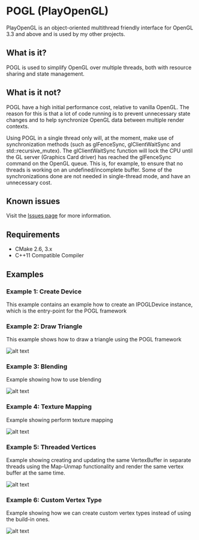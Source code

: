 # POGL (PlayOpenGL) #

PlayOpenGL is an object-oriented multithread friendly interface for OpenGL 3.3 and above and is used by my other projects.

## What is it? ##

POGL is used to simplify OpenGL over multiple threads, both with resource sharing and state management. 

## What is it not? ##

POGL have a high initial performance cost, relative to vanilla OpenGL. The reason for this is that a lot of code running is to prevent unnecessary state changes and to help synchronize OpenGL data between multiple render contexts. 

Using POGL in a single thread only will, at the moment, make use of synchronization methods (such as glFenceSync, glClientWaitSync and std::recursive_mutex). 
The glClientWaitSync function will lock the CPU until the GL server (Graphics Card driver) has reached the glFenceSync command on the OpenGL queue. This is, for example, to
ensure that no threads is working on an undefined/incomplete buffer. Some of the synchronizations done are not needed in single-thread mode, and have an unnecessary cost.

## Known issues ##

Visit the [Issues page](https://github.com/perandersson/POGL/labels/bug) for more information.

## Requirements ##

* CMake 2.6, 3.x
* C++11 Compatible Compiler

## Examples ##

### Example 1: Create Device ###

This example contains an example how to create an IPOGLDevice instance, which is the entry-point for the POGL framework

### Example 2: Draw Triangle ###

This example shows how to draw a triangle using the POGL framework

![alt text](https://raw.githubusercontent.com/perandersson/POGL/master/example2_drawtriangle/screenshot.png "Example 2")

### Example 3: Blending ###

Example showing how to use blending

![alt text](https://raw.githubusercontent.com/perandersson/POGL/master/example3_blending/screenshot.png "Example 3")

### Example 4: Texture Mapping ###

Example showing perform texture mapping

![alt text](https://raw.githubusercontent.com/perandersson/POGL/master/example4_texturing/screenshot.png "Example 4")

### Example 5: Threaded Vertices ###

Example showing creating and updating the same VertexBuffer in separate threads using the Map-Unmap functionality and render the same vertex buffer
at the same time.

![alt text](https://raw.githubusercontent.com/perandersson/POGL/master/example5_threadedvertices/screenshot.png "Example 5")

### Example 6: Custom Vertex Type ###

Example showing how we can create custom vertex types instead of using the build-in ones.

![alt text](https://raw.githubusercontent.com/perandersson/POGL/master/example6_customvertextype/screenshot.png "Example 5")